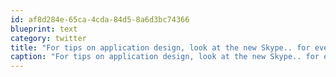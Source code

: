 ```yaml
---
id: af8d284e-65ca-4cda-84d5-8a6d3bc74366
blueprint: text
category: twitter
title: "For tips on application design, look at the new Skype.. for everything you SHOULDN'T do."
caption: "For tips on application design, look at the new Skype.. for everything you SHOULDN'T do."
---
```

